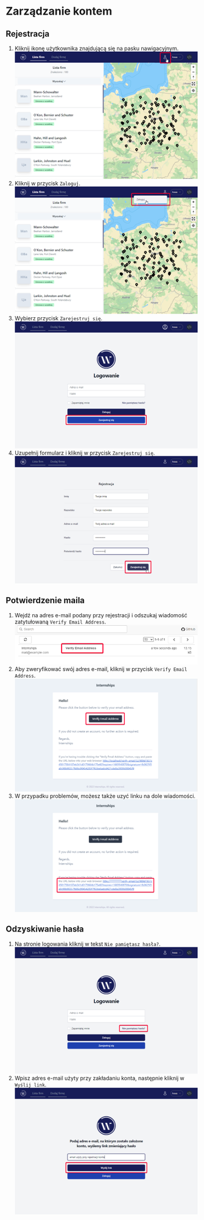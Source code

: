 # Zarządzanie kontem

## Rejestracja

1. Kliknij ikonę użytkownika znajdującą się na pasku nawigacyjnym.
   ![Krok pierwszy](./images/manage-account/rejestracja-ikona-uzytkownika.png)
2. Kliknij w przycisk `Zaloguj`.
   ![Krok drugi](./images/manage-account/rejestracja-zaloguj.png)
3. Wybierz przycisk `Zarejestruj się`.
   ![Krok trzeci](./images/manage-account/rejestracja-zarejestruj.png)
4. Uzupełnij formularz i kliknij w przycisk `Zarejestruj się`.
   ![Krok czwarty](./images/manage-account/rejestracja-formularz.png)

## Potwierdzenie maila

1. Wejdź na adres e-mail podany przy rejestracji i odszukaj wiadomość zatytułowaną `Verify Email Address`.
   ![Krok pierwszy](./images/manage-account/email-wiadomosc.png)
2. Aby zweryfikować swój adres e-mail, kliknij w przycisk `Verify Email Address`.
   ![Krok drugi](./images/manage-account/email-przycisk.png)
3. W przypadku problemów, możesz także uzyć linku na dole wiadomości.
   ![Krok trzeci](./images/manage-account/email-link.png)

## Odzyskiwanie hasła

1. Na stronie logowania kliknij w tekst `Nie pamiętasz hasła?`.
   ![Krok pierwszy](./images/manage-account/odzyskaj-tekst.png)
2. Wpisz adres e-mail użyty przy zakładaniu konta, następnie kliknij w `Wyślij link`.
   ![Krok drugi](./images/manage-account/odzyskaj-wyslij.png)
